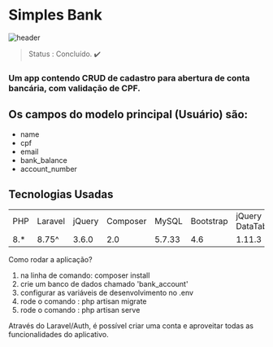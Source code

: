 # Simples Bank

![header](https://github.com/[devMarsh4ll]/bankaccounttest/blob/main/image.jpg?raw=true)

>Status : Concluído. ✔️

### Um app contendo CRUD de cadastro para abertura de conta bancária, com validação de CPF.

## Os campos do modelo principal (Usuário) são:

+ name
+ cpf 
+ email
+ bank_balance
+ account_number


## Tecnologias Usadas

<table>
    <tr>
        <td>PHP</td>
        <td>Laravel</td>
        <td>jQuery</td>
        <td>Composer</td>
        <td>MySQL</td>
        <td>Bootstrap</td>
        <td>jQuery DataTable</td>
        <td>Chart.js</td>
    </tr>
    <tr>
        <td>8.*</td>
        <td>8.75^</td>
        <td>3.6.0</td>
        <td>2.0</td>
        <td>5.7.33</td>
        <td>4.6</td>
        <td>1.11.3</td>
        <td>2.6.0</td>
    </tr>
</table>

Como rodar a aplicação?

1) na linha de comando: composer install
2) crie um banco de dados chamado 'bank_account'
3) configurar as variáveis de desenvolvimento no .env
4) rode o comando : php artisan migrate
5) rode o comando : php artisan serve
   

Através do Laravel/Auth, é possível criar uma conta e aproveitar todas as funcionalidades do aplicativo.


